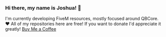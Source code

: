 ### Hi there, my name is Joshua! 👋
I'm currently developing FiveM resources, mostly focused around QBCore. :heart: All of my repositories here are free! 
If you want to donate I'd appreciate it greatly! [Buy Me a Coffee](https://www.buymeacoffee.com/whelanmjoshua)
